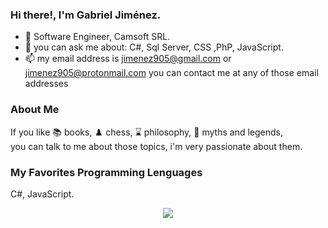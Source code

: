### Hi there!, I'm Gabriel Jiménez.

- 🔭 Software Engineer, Camsoft SRL.
- 💬 you can ask me about: C#, Sql Server, CSS ,PhP, JavaScript.
- 📫 my email address is jimenez905@gmail.com or jimenez905@protonmail.com you can contact me at any of those email addresses 



### About Me
If you like :books: books, :chess_pawn: chess, :hourglass: philosophy, 	:mage: myths and legends,  
you can talk to me about those topics, i'm very passionate about them.

### My Favorites Programming Lenguages
C#, JavaScript.



<div align="center">
  <img src="https://github.com/Eifhen/Eifhen/assets/49046521/714af2d6-cdef-42dd-b2db-68ac465fec6f" />
</div>


